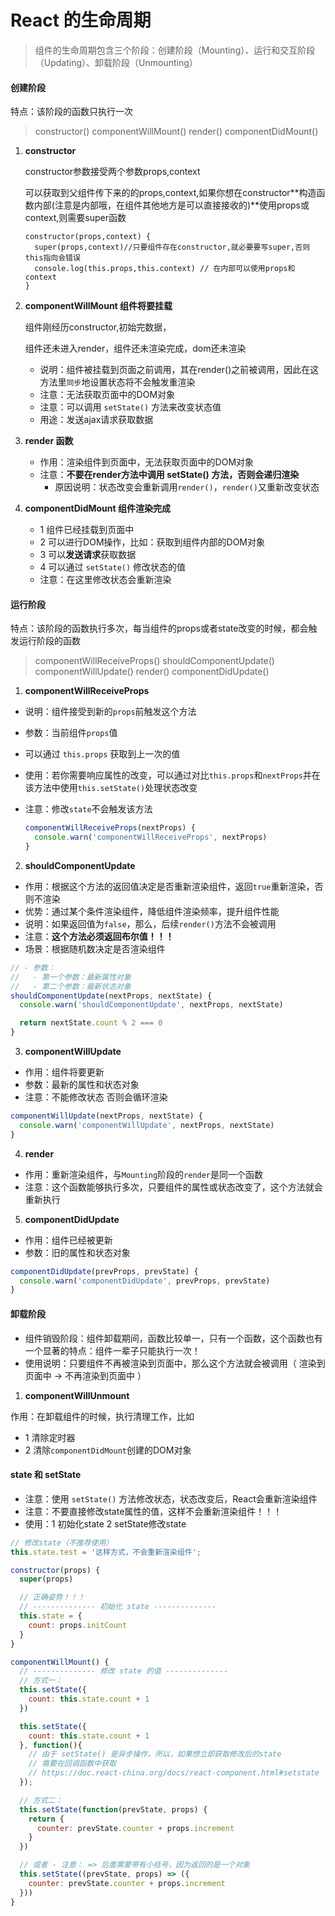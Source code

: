 # React 的生命周期

> 组件的生命周期包含三个阶段：创建阶段（Mounting）、运行和交互阶段（Updating）、卸载阶段（Unmounting）

#### 创建阶段

特点：该阶段的函数只执行一次

> constructor() 
> componentWillMount() 
> render() 
> componentDidMount()

1. **constructor** 

   constructor参数接受两个参数props,context

   可以获取到父组件传下来的的props,context,如果你想在constructor**构造函数内部(注意是内部哦，在组件其他地方是可以直接接收的)**使用props或context,则需要super函数

   ```
   constructor(props,context) {
     super(props,context)//只要组件存在constructor,就必要要写super,否则this指向会错误
     console.log(this.props,this.context) // 在内部可以使用props和context
   }
   ```

2. **componentWillMount 组件将要挂载**

   组件刚经历constructor,初始完数据，

   组件还未进入render，组件还未渲染完成，dom还未渲染

   - 说明：组件被挂载到页面之前调用，其在render()之前被调用，因此在这方法里`同步`地设置状态将不会触发重渲染
   - 注意：无法获取页面中的DOM对象
   - 注意：可以调用 `setState()` 方法来改变状态值
   - 用途：发送ajax请求获取数据

3. **render 函数**

   - 作用：渲染组件到页面中，无法获取页面中的DOM对象
   - 注意：**不要在render方法中调用 setState() 方法，否则会递归渲染**
     - 原因说明：状态改变会重新调用`render()`，`render()`又重新改变状态

4. **componentDidMount 组件渲染完成**

   - 1 组件已经挂载到页面中
   - 2 可以进行DOM操作，比如：获取到组件内部的DOM对象
   - 3 可以**发送请求**获取数据
   - 4 可以通过 `setState()` 修改状态的值
   - 注意：在这里修改状态会重新渲染

#### 运行阶段

特点：该阶段的函数执行多次，每当组件的props或者state改变的时候，都会触发运行阶段的函数

> componentWillReceiveProps() 
> shouldComponentUpdate() 
> componentWillUpdate() 
> render() 
> componentDidUpdate()

1. **componentWillReceiveProps**

- 说明：组件接受到新的`props`前触发这个方法

- 参数：当前组件`props`值

- 可以通过 `this.props` 获取到上一次的值

- 使用：若你需要响应属性的改变，可以通过对比`this.props`和`nextProps`并在该方法中使用`this.setState()`处理状态改变

- 注意：修改`state`不会触发该方法

  ```javascript
  componentWillReceiveProps(nextProps) {
    console.warn('componentWillReceiveProps', nextProps)
  }
  ```

2. **shouldComponentUpdate**

- 作用：根据这个方法的返回值决定是否重新渲染组件，返回`true`重新渲染，否则不渲染
- 优势：通过某个条件渲染组件，降低组件渲染频率，提升组件性能
- 说明：如果返回值为`false`，那么，后续`render()`方法不会被调用
- 注意：**这个方法必须返回布尔值！！！**
- 场景：根据随机数决定是否渲染组件

```javascript
// - 参数：
//   - 第一个参数：最新属性对象
//   - 第二个参数：最新状态对象
shouldComponentUpdate(nextProps, nextState) {
  console.warn('shouldComponentUpdate', nextProps, nextState)

  return nextState.count % 2 === 0
}
```



3. **componentWillUpdate**

- 作用：组件将要更新
- 参数：最新的属性和状态对象
- 注意：不能修改状态 否则会循环渲染

```javascript
componentWillUpdate(nextProps, nextState) {
  console.warn('componentWillUpdate', nextProps, nextState)
}
```

4. **render** 

- 作用：重新渲染组件，与`Mounting`阶段的`render`是同一个函数
- 注意：这个函数能够执行多次，只要组件的属性或状态改变了，这个方法就会重新执行

5. **componentDidUpdate**

- 作用：组件已经被更新
- 参数：旧的属性和状态对象

```javascript
componentDidUpdate(prevProps, prevState) {
  console.warn('componentDidUpdate', prevProps, prevState)
}
```

#### 卸载阶段

- 组件销毁阶段：组件卸载期间，函数比较单一，只有一个函数，这个函数也有一个显著的特点：组件一辈子只能执行一次！
- 使用说明：只要组件不再被渲染到页面中，那么这个方法就会被调用（ 渲染到页面中 -> 不再渲染到页面中 ）

1. **componentWillUnmount**

作用：在卸载组件的时候，执行清理工作，比如

- 1 清除定时器
- 2 清除`componentDidMount`创建的DOM对象

#### state 和 setState

- 注意：使用 `setState()` 方法修改状态，状态改变后，React会重新渲染组件
- 注意：不要直接修改state属性的值，这样不会重新渲染组件！！！
- 使用：1 初始化state 2 setState修改state

```javascript
// 修改state（不推荐使用）
this.state.test = '这样方式，不会重新渲染组件';
```

```javascript
constructor(props) {
  super(props)

  // 正确姿势！！！
  // -------------- 初始化 state --------------
  this.state = {
    count: props.initCount
  }
}

componentWillMount() {
  // -------------- 修改 state 的值 --------------
  // 方式一：
  this.setState({
    count: this.state.count + 1
  })

  this.setState({
    count: this.state.count + 1
  }, function(){
    // 由于 setState() 是异步操作，所以，如果想立即获取修改后的state
    // 需要在回调函数中获取
    // https://doc.react-china.org/docs/react-component.html#setstate
  });

  // 方式二：
  this.setState(function(prevState, props) {
    return {
      counter: prevState.counter + props.increment
    }
  })

  // 或者 - 注意： => 后面需要带有小括号，因为返回的是一个对象
  this.setState((prevState, props) => ({
    counter: prevState.counter + props.increment
  }))
}
```

